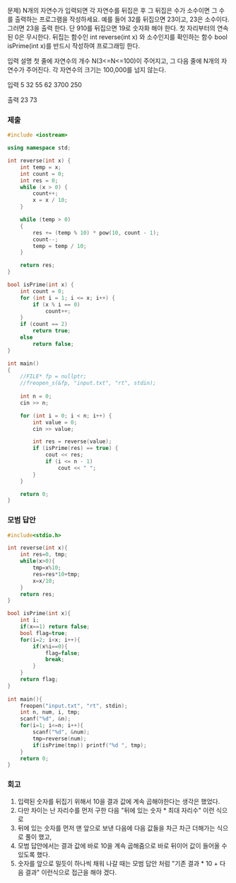 문제)
N개의 자연수가 입력되면 각 자연수를 뒤집은 후 그 뒤집은 수가 소수이면 그 수를 출력하는
프로그램을 작성하세요. 예를 들어 32를 뒤집으면 23이고, 23은 소수이다. 그러면 23을 출력
한다. 단 910를 뒤집으면 19로 숫자화 해야 한다. 첫 자리부터의 연속된 0은 무시한다.
뒤집는 함수인 int reverse(int x) 와 소수인지를 확인하는 함수 bool isPrime(int x)를 반드시
작성하여 프로그래밍 한다.


입력 설명
첫 줄에 자연수의 개수 N(3<=N<=100)이 주어지고, 그 다음 줄에 N개의 자연수가 주어진다.
각 자연수의 크기는 100,000를 넘지 않는다.

입력
5
32 55 62 3700 250

출력
23 73

### 제출

``` Cpp
#include <iostream>

using namespace std;

int reverse(int x) {
    int temp = x;
    int count = 0;
    int res = 0;
    while (x > 0) {
        count++;
        x = x / 10;
    }

    while (temp > 0)
    {
        res += (temp % 10) * pow(10, count - 1);
        count--;
        temp = temp / 10;
    }

    return res;
}

bool isPrime(int x) {
    int count = 0;
    for (int i = 1; i <= x; i++) {
        if (x % i == 0)
            count++;
    }
    if (count == 2)
        return true;
    else
        return false;
}

int main()
{
    //FILE* fp = nullptr;
    //freopen_s(&fp, "input.txt", "rt", stdin);
    
    int n = 0;
    cin >> n;

    for (int i = 0; i < n; i++) {
        int value = 0;
        cin >> value;

        int res = reverse(value);
        if (isPrime(res) == true) {
            cout << res;
            if (i <= n - 1)
                cout << " ";
        }
    }

    return 0;
}
```

### 모범 답안

``` Cpp
#include<stdio.h>

int reverse(int x){
    int res=0, tmp;
    while(x>0){
        tmp=x%10;
        res=res*10+tmp;
        x=x/10;
    }
    return res;
}

bool isPrime(int x){
    int i;
    if(x==1) return false;
    bool flag=true;
    for(i=2; i<x; i++){
        if(x%i==0){
            flag=false;
            break;
        }
    }
    return flag;
}
            
int main(){
    freopen("input.txt", "rt", stdin);
    int n, num, i, tmp;
    scanf("%d", &n);
    for(i=1; i<=n; i++){
        scanf("%d", &num);
        tmp=reverse(num);
        if(isPrime(tmp)) printf("%d ", tmp);
    }
    return 0;
}
```

### 회고

1. 입력된 숫자를 뒤집기 위해서 10을 결과 값에 계속 곱해야한다는 생각은 했었다.
2. 다만 차이는 난 자리수를 먼저 구한 다음 "뒤에 있는 숫자 * 최대 자리수" 이런 식으로 
3. 뒤에 있는 숫자를 먼저 맨 앞으로 보낸 다음에 다음 값들을 차근 차근 더해가는 식으로 풀이 했고,
4. 모범 답안에서는 결과 값에 바로 10을 계속 곱해줌으로 바로 뒤이어 값이 들어올 수 있도록 했다.
5. 숫자를 앞으로 밀듯이 하나씩 채워 나갈 때는 모범 답안 처럼 "기존 결과 * 10 + 다음 결과" 이런식으로 접근을 해야 겠다.